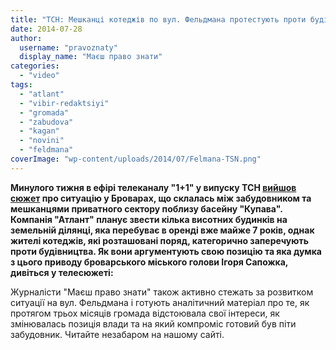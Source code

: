 ```yaml
---
title: "ТСН: Мешканці котеджів по вул. Фельдмана протестують проти будівництва висоток по сусідству"
date: 2014-07-28
author: 
  username: "pravoznaty"
  display_name: "Маєш право знати"
categories: 
  - "video"
tags: 
  - "atlant"
  - "vibir-redaktsiyi"
  - "gromada"
  - "zabudova"
  - "kagan"
  - "novini"
  - "feldmana"
coverImage: "wp-content/uploads/2014/07/Felmana-TSN.png"
---
```


**Минулого тижня в ефірі телеканалу "1+1" у випуску ТСН [вийшов сюжет](https://tsn.ua/video/video-novini/meshkanci-privatnih-budinkiv-u-brovarah-protestuyut-proti-budivnictva-visotok-po-susidstvu.html) про ситуацію у Броварах, що склалась між забудовником та мешканцями приватного сектору поблизу басейну "Купава". Компанія "Атлант" планує звести кілька висотних будинків на земельній ділянці, яка перебуває в оренді вже майже 7 років, однак жителі котеджів, які розташовані поряд, категорично заперечують проти будівництва. Як вони аргументують свою позицію та яка думка з цього приводу броварського міського голови Ігоря Сапожка, дивіться у телесюжеті:**

Журналісти "Маєш право знати" також активно стежать за розвитком ситуації на вул. Фельдмана і готують аналітичний матеріал про те, як протягом трьох місяців громада відстоювала свої інтереси, як змінювалась позиція влади та на який компроміс готовий був піти забудовник. Читайте незабаром на нашому сайті.
